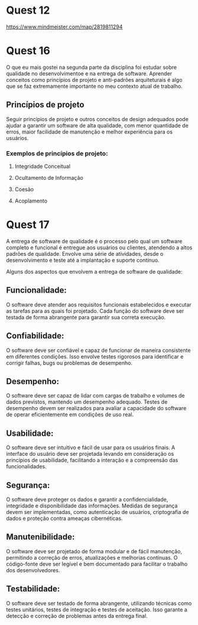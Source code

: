 # Quest 12
https://www.mindmeister.com/map/2819811294

# Quest 16
O que eu mais gostei na segunda parte da disciplina foi estudar sobre qualidade no desenvolvimentoe e na entrega de software. Aprender conceitos como princípios de projeto e anti-padrões arquiteturais é algo que se faz extremamente importante no meu contexto atual de trabalho.

## Princípios de projeto
Seguir princípios de projeto e outros conceitos de design adequados pode ajudar a garantir um software de alta qualidade, com menor quantidade de erros, maior facilidade de manutenção e melhor experiência para os usuários.
### Exemplos de princípios de projeto:
1. Integridade Conceitual

2. Ocultamento de Informação
  
3. Coesão
   
4. Acoplamento 


# Quest 17
A entrega de software de qualidade é o processo pelo qual um software completo e funcional é entregue aos usuários ou clientes, atendendo a altos padrões de qualidade. Envolve uma série de atividades, desde o desenvolvimento e teste até a implantação e suporte contínuo.


Alguns dos aspectos que envolvem a entrega de software de qualidade:

## Funcionalidade: 
O software deve atender aos requisitos funcionais estabelecidos e executar as tarefas para as quais foi projetado. Cada função do software deve ser testada de forma abrangente para garantir sua correta execução.

## Confiabilidade: 
O software deve ser confiável e capaz de funcionar de maneira consistente em diferentes condições. Isso envolve testes rigorosos para identificar e corrigir falhas, bugs ou problemas de desempenho.

## Desempenho: 
O software deve ser capaz de lidar com cargas de trabalho e volumes de dados previstos, mantendo um desempenho adequado. Testes de desempenho devem ser realizados para avaliar a capacidade do software de operar eficientemente em condições de uso real.

## Usabilidade: 
O software deve ser intuitivo e fácil de usar para os usuários finais. A interface do usuário deve ser projetada levando em consideração os princípios de usabilidade, facilitando a interação e a compreensão das funcionalidades.

## Segurança: 
O software deve proteger os dados e garantir a confidencialidade, integridade e disponibilidade das informações. Medidas de segurança devem ser implementadas, como autenticação de usuários, criptografia de dados e proteção contra ameaças cibernéticas.

## Manutenibilidade: 
O software deve ser projetado de forma modular e de fácil manutenção, permitindo a correção de erros, atualizações e melhorias contínuas. O código-fonte deve ser legível e bem documentado para facilitar o trabalho dos desenvolvedores.

## Testabilidade: 
O software deve ser testado de forma abrangente, utilizando técnicas como testes unitários, testes de integração e testes de aceitação. Isso garante a detecção e correção de problemas antes da entrega final.


